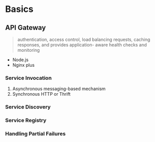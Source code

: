 # Basics

## API Gateway

>  authentication, access control, load balancing requests, caching responses, and provides application- aware health checks and monitoring

- Node.js
- Nginx plus

### Service Invocation

1. Asynchronous messaging-based mechanism
2. Synchronous HTTP or Thrift

### Service Discovery

### Service Registry

### Handling Partial Failures

